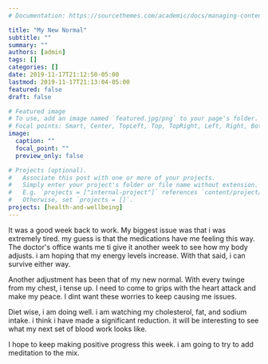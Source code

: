 ```yaml
---
# Documentation: https://sourcethemes.com/academic/docs/managing-content/

title: "My New Normal"
subtitle: ""
summary: ""
authors: [admin]
tags: []
categories: []
date: 2019-11-17T21:12:50-05:00
lastmod: 2019-11-17T21:13:04-05:00
featured: false
draft: false

# Featured image
# To use, add an image named `featured.jpg/png` to your page's folder.
# Focal points: Smart, Center, TopLeft, Top, TopRight, Left, Right, BottomLeft, Bottom, BottomRight.
image:
  caption: ""
  focal_point: ""
  preview_only: false

# Projects (optional).
#   Associate this post with one or more of your projects.
#   Simply enter your project's folder or file name without extension.
#   E.g. `projects = ["internal-project"]` references `content/project/deep-learning/index.md`.
#   Otherwise, set `projects = []`.
projects: [health-and-wellbeing]
---
```

It was a good week back to work. My biggest issue was that i was extremely tired. my guess is that the medications have me feeling this way. The doctor's office wants me ti give it another week to see how my body adjusts. i am hoping that my energy levels increase. With that said, i can survive either way. 

Another adjustment has been that of my new normal. With every twinge from my chest, i tense up. I need to come to grips with the heart attack and make my peace. I dint want these worries to keep causing me issues. 

Diet wise, i am doing well. i am watching my cholesterol, fat, and sodium intake. i think i have made a significant reduction. it will be interesting to see what my next set of blood work looks like. 

I hope to keep making positive progress this week. i am going to try to add meditation to the mix. 